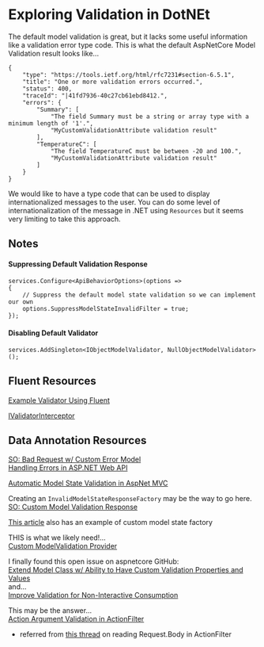 # Exploring Validation in DotNEt

The default model validation is great, but it lacks some useful information like a validation error type code.
This is what the default AspNetCore Model Validation result looks like...
```
{
    "type": "https://tools.ietf.org/html/rfc7231#section-6.5.1",
    "title": "One or more validation errors occurred.",
    "status": 400,
    "traceId": "|41fd7936-40c27cb61ebd8412.",
    "errors": {
        "Summary": [
            "The field Summary must be a string or array type with a minimum length of '1'.",
            "MyCustomValidationAttribute validation result"
        ],
        "TemperatureC": [
            "The field TemperatureC must be between -20 and 100.",
            "MyCustomValidationAttribute validation result"
        ]
    }
}
```
We would like to have a type code that can be used to display internationalized messages to the user.  You can do some level of internationalization of the message in .NET using `Resources` but it seems very limiting to take this approach.

## Notes

#### Suppressing Default Validation Response
```
services.Configure<ApiBehaviorOptions>(options =>
{
    // Suppress the default model state validation so we can implement our own
    options.SuppressModelStateInvalidFilter = true;
});
```

#### Disabling Default Validator
```
services.AddSingleton<IObjectModelValidator, NullObjectModelValidator>();
```
 

## Fluent Resources

[Example Validator Using Fluent](https://www.carlrippon.com/fluentvalidation-in-an-asp-net-core-web-api/)

[IValidatorInterceptor](http://mvcpragiya.blogspot.com/2013/09/one-step-forward-from-fluent-validation.html)


## Data Annotation Resources
[SO: Bad Request w/ Custom Error Model](https://stackoverflow.com/questions/27439100/web-api-2-badrequest-with-custom-error-model)  
[Handling Errors in ASP.NET Web API](https://www.devtrends.co.uk/blog/handling-errors-in-asp.net-core-web-api)  

[Automatic Model State Validation in AspNet MVC](https://ben.onfabrik.com/blog/automatic-modelstate-validation-in-aspnet-mvc)

Creating an `InvalidModelStateResponseFactory` may be the way to go here.
[SO: Custom Model Validation Response](https://stackoverflow.com/questions/51145243/how-do-i-customize-asp-net-core-model-binding-errors)

[This article](https://www.strathweb.com/2018/02/exploring-the-apicontrollerattribute-and-its-features-for-asp-net-core-mvc-2-1/) also has an example of custom model state factory

THIS is what we likely need!...  
[Custom ModelValidation Provider](http://prideparrot.com/blog/archive/2012/9/creating_custom_modelvalidatorprovider)

I finally found this open issue on aspnetcore GitHub:  
[Extend Model Class w/ Ability to Have Custom Validation Properties and Values](https://github.com/dotnet/aspnetcore/issues/6661)  
and...  
[Improve Validation for Non-Interactive Consumption](https://github.com/dotnet/aspnetcore/issues/4840)  

This may be the answer...  
[Action Argument Validation in ActionFilter](https://damienbod.com/2016/09/09/asp-net-core-action-arguments-validation-using-an-actionfilter/)  
- referred from [this thread](https://github.com/aspnet/Mvc/issues/5260) on reading Request.Body in ActionFilter

